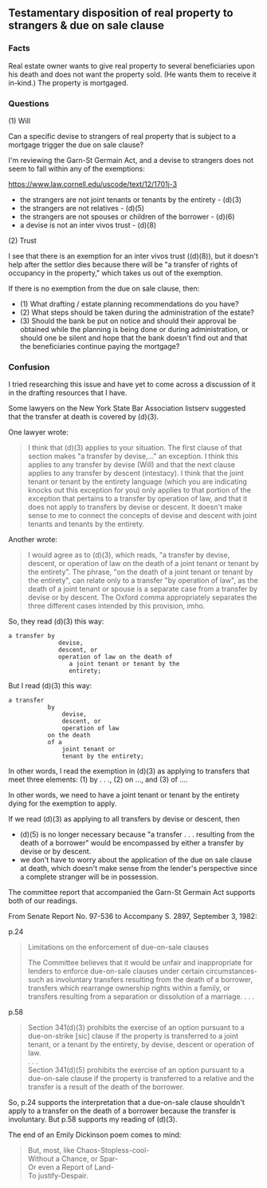## Testamentary disposition of real property to strangers & due on sale clause

### Facts

Real estate owner wants to give real property to several beneficiaries upon his death and does not want the property sold. (He wants them to receive it in-kind.) The property is mortgaged.

### Questions 

(1) Will

Can a specific devise to strangers of real property that is subject to a mortgage trigger the due on sale clause? 

I'm reviewing the Garn-St Germain Act, and a devise to strangers does not seem to fall within any of the exemptions: 

https://www.law.cornell.edu/uscode/text/12/1701j-3

- the strangers are not joint tenants or tenants by the entirety - (d)(3)
- the strangers are not relatives - (d)(5) 
- the strangers are not spouses or children of the borrower - (d)(6) 
- a devise is not an inter vivos trust - (d)(8) 

(2) Trust

I see that there is an exemption for an inter vivos trust ((d)(8)), but it doesn't help after the settlor dies because there will be "a transfer of rights of occupancy in the property," which takes us out of the exemption. 

If there is no exemption from the due on sale clause, then: 

- (1) What drafting / estate planning recommendations do you have?
- (2) What steps should be taken during the administration of the estate? 
- (3) Should the bank be put on notice and should their approval be obtained while the planning is being done or during administration, or should one be silent and hope that the bank doesn't find out and that the beneficiaries continue paying the mortgage?

### Confusion 

I tried researching this issue and have yet to come across a discussion of it in the drafting resources that I have.  

Some lawyers on the New York State Bar Association listserv suggested that the transfer at death is covered by (d)(3). 

One lawyer wrote: 

> I think that (d)(3) applies to your situation.  The first clause of that section makes "a transfer by devise,..." an exception.   I think this applies to any transfer by devise (Will) and that the next clause applies to any transfer by descent (intestacy).  I think that the joint tenant or tenant by the entirety language (which you are indicating knocks out this exception for you) only applies to that portion of the exception that pertains to a transfer by operation of law, and that it does not apply to transfers by devise or descent.  It doesn't make sense to me to connect the concepts of devise and descent with joint tenants and tenants by the entirety.

Another wrote: 

> I would agree as to (d)(3), which reads, "a transfer by devise, descent, or operation of law on the death of a joint tenant or tenant by the entirety". The phrase, "on the death of a joint tenant or tenant by the entirety", can relate only to a transfer "by operation of law", as the death of a joint tenant or spouse is a separate case from a transfer by devise or by descent. The Oxford comma appropriately separates the three different cases intended by this provision, imho. 

So, they read (d)(3) this way: 

```
a transfer by 
              devise,
              descent, or
              operation of law on the death of 
                 a joint tenant or tenant by the 
                 entirety;
```

But I read (d)(3) this way: 

```
a transfer 
           by 
               devise,
               descent, or
               operation of law
           on the death
           of a 
               joint tenant or  
               tenant by the entirety;
```

In other words, I read the exemption in (d)(3) as applying to transfers that meet three elements: (1) by . . ., (2) on ..., and (3) of ....

In other words, we need to have a joint tenant or tenant by the entirety dying for the exemption to apply. 

If we read (d)(3) as applying to all transfers by devise or descent, then 

- (d)(5) is no longer necessary because "a transfer . . . resulting from the death of a borrower" would be encompassed by either a transfer by devise or by descent.
- we don't have to worry about the application of the due on sale clause at death, which doesn't make sense from the lender's perspective since a complete stranger will be in possession. 

The committee report that accompanied the Garn-St Germain Act supports both of our readings.

From Senate Report No. 97-536 to Accompany S. 2897, September 3, 1982: 

p.24

> Limitations on the enforcement of due-on-sale clauses  
>   
> The Committee believes that it would be unfair and inappropriate for lenders to enforce due-on-sale clauses under certain circumstances-such as involuntary transfers resulting from the death of a borrower, transfers which rearrange ownership rights within a family, or transfers resulting from a separation or dissolution of a marriage. . . . 

p.58

> Section 341(d)(3) prohibits the exercise of an option pursuant to a due-on-strike [sic] clause if the property is transferred to a joint tenant, or a tenant by the entirety, by devise, descent or operation of law.  
> . . .  
> Section 341(d)(5) prohibits the exercise of an option pursuant to a due-on-sale clause if the property is transferred to a relative and the transfer is a result of the death of the borrower.

So, p.24 supports the interpretation that a due-on-sale clause shouldn't apply to a transfer on the death of a borrower because the transfer is involuntary. But p.58 supports my reading of (d)(3). 

The end of an Emily Dickinson poem comes to mind:

> But, most, like Chaos-Stopless-cool-  
> Without a Chance, or Spar-  
> Or even a Report of Land-  
> To justify-Despair.  